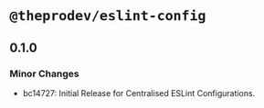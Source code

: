 # `@theprodev/eslint-config`

## 0.1.0

### Minor Changes

- bc14727: Initial Release for Centralised ESLint Configurations.
